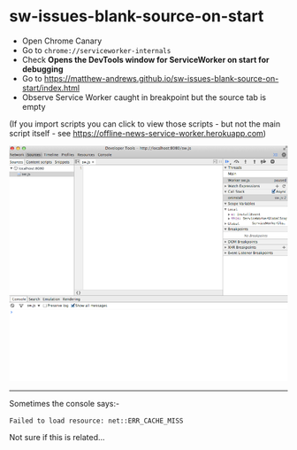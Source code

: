 sw-issues-blank-source-on-start
===============================

- Open Chrome Canary
- Go to `chrome://serviceworker-internals`
- Check **Opens the DevTools window for ServiceWorker on start for debugging**
- Go to https://matthew-andrews.github.io/sw-issues-blank-source-on-start/index.html
- Observe Service Worker caught in breakpoint but the source tab is empty

(If you import scripts you can click to view those scripts - but not the main script itself - see https://offline-news-service-worker.herokuapp.com)

![Empty Source](./empty-source.png)

---

Sometimes the console says:-

```
Failed to load resource: net::ERR_CACHE_MISS
```

Not sure if this is related...
